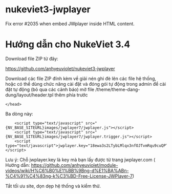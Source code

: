 # nukeviet3-jwplayer
Fix error #2035 when embed JWplayer inside HTML content.

# Hướng dẫn cho NukeViet 3.4

Download file ZIP từ đây:

https://github.com/anhyeuviolet/nukeviet3-jwplayer

Download các file ZIP đính kèm về giải nén ghi đè lên các file hệ thống, hoặc có thể dùng chức năng cài đặt và đóng gói tự động trong admin để cài đặt tự động (bỏ qua các cảnh báo) mở file /theme/theme-dang-dung/layout/header.tpl thêm phía trước

`</head>`

Ba dòng này:

		<script type="text/javascript" src="{NV_BASE_SITEURL}images/jwplayer7/jwplayer.js"></script>
		<script type="text/javascript" src="{NV_BASE_SITEURL}images/jwplayer7/jwplayer.trigger.js"></script>
		<script type="text/javascript">jwplayer.key="18ewa3s2LTybLMlqx3nfOJTvmRqu9cuQPTrQ==";</script>


Lưu ý: Chỗ jwplayer.key là key mà bạn lấy được từ trang jwplayer.com 
( Hướng dẫn: https://github.com/anhyeuviolet/module-videos/wiki/H%C6%B0%E1%BB%9Bng-d%E1%BA%ABn-%C4%91%C4%83ng-k%C3%BD-Free-License-JWPlayer-7)


Tắt tối ưu site, dọn dẹp hệ thống và kiểm thử. 
